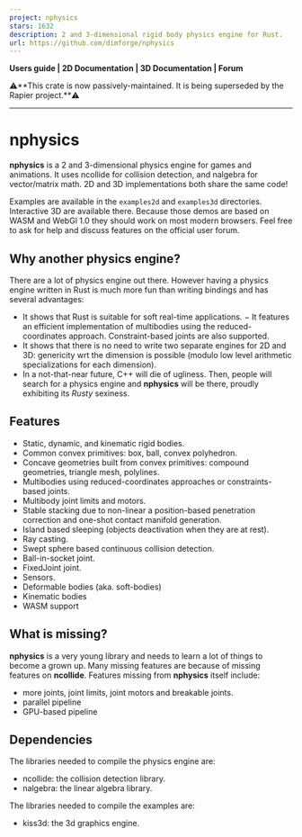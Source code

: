 ```yaml
---
project: nphysics
stars: 1632
description: 2 and 3-dimensional rigid body physics engine for Rust.
url: https://github.com/dimforge/nphysics
---
```


**Users guide | 2D Documentation | 3D Documentation | Forum**

⚠️\*\*This crate is now passively-maintained. It is being superseded by the Rapier project.\*\*⚠️

* * *

nphysics
========

**nphysics** is a 2 and 3-dimensional physics engine for games and animations. It uses ncollide for collision detection, and nalgebra for vector/matrix math. 2D and 3D implementations both share the same code!

Examples are available in the `examples2d` and `examples3d` directories. Interactive 3D are available there. Because those demos are based on WASM and WebGl 1.0 they should work on most modern browsers. Feel free to ask for help and discuss features on the official user forum.

Why another physics engine?
---------------------------

There are a lot of physics engine out there. However having a physics engine written in Rust is much more fun than writing bindings and has several advantages:

-   It shows that Rust is suitable for soft real-time applications. − It features an efficient implementation of multibodies using the reduced-coordinates approach. Constraint-based joints are also supported.
-   It shows that there is no need to write two separate engines for 2D and 3D: genericity wrt the dimension is possible (modulo low level arithmetic specializations for each dimension).
-   In a not-that-near future, C++ will die of ugliness. Then, people will search for a physics engine and **nphysics** will be there, proudly exhibiting its _Rusty_ sexiness.

Features
--------

-   Static, dynamic, and kinematic rigid bodies.
-   Common convex primitives: box, ball, convex polyhedron.
-   Concave geometries built from convex primitives: compound geometries, triangle mesh, polylines.
-   Multibodies using reduced-coordinates approaches or constraints-based joints.
-   Multibody joint limits and motors.
-   Stable stacking due to non-linear a position-based penetration correction and one-shot contact manifold generation.
-   Island based sleeping (objects deactivation when they are at rest).
-   Ray casting.
-   Swept sphere based continuous collision detection.
-   Ball-in-socket joint.
-   FixedJoint joint.
-   Sensors.
-   Deformable bodies (aka. soft-bodies)
-   Kinematic bodies
-   WASM support

What is missing?
----------------

**nphysics** is a very young library and needs to learn a lot of things to become a grown up. Many missing features are because of missing features on **ncollide**. Features missing from **nphysics** itself include:

-   more joints, joint limits, joint motors and breakable joints.
-   parallel pipeline
-   GPU-based pipeline

Dependencies
------------

The libraries needed to compile the physics engine are:

-   ncollide: the collision detection library.
-   nalgebra: the linear algebra library.

The libraries needed to compile the examples are:

-   kiss3d: the 3d graphics engine.
